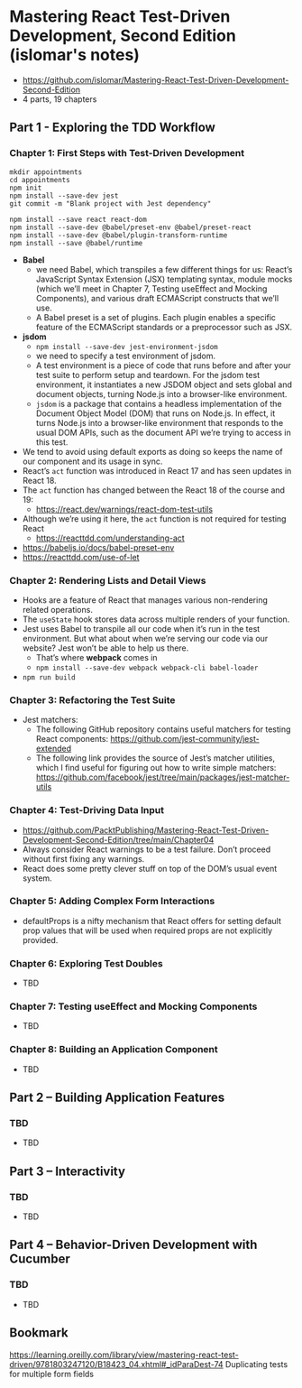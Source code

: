 # Mastering React Test-Driven Development, Second Edition (islomar's notes)

- https://github.com/islomar/Mastering-React-Test-Driven-Development-Second-Edition
- 4 parts, 19 chapters

## Part 1 - Exploring the TDD Workflow

### Chapter 1: First Steps with Test-Driven Development

```
mkdir appointments
cd appointments
npm init
npm install --save-dev jest
git commit -m "Blank project with Jest dependency"

npm install --save react react-dom
npm install --save-dev @babel/preset-env @babel/preset-react
npm install --save-dev @babel/plugin-transform-runtime
npm install --save @babel/runtime
```

- **Babel**
    - we need Babel, which transpiles a few different things for us: React’s JavaScript Syntax Extension (JSX)
      templating syntax, module mocks (which we’ll meet in Chapter 7, Testing useEffect and Mocking Components), and
      various draft ECMAScript constructs that we’ll use.
    - A Babel preset is a set of plugins. Each plugin enables a specific feature of the ECMAScript standards or a
      preprocessor such as JSX.
- **jsdom**
    - `npm install --save-dev jest-environment-jsdom`
    - we need to specify a test environment of jsdom.
    - A test environment is a piece of code that runs before and after your test suite to perform setup and teardown.
      For the jsdom test environment, it instantiates a new JSDOM object and sets global and document objects, turning
      Node.js into a browser-like environment.
    - `jsdom` is a package that contains a headless implementation of the Document Object Model (DOM) that runs on
      Node.js. In effect, it turns Node.js into a browser-like environment that responds to the usual DOM APIs, such as
      the document API we’re trying to access in this test.
- We tend to avoid using default exports as doing so keeps the name of our component and its usage in sync.
- React’s `act` function was introduced in React 17 and has seen updates in React 18.
- The `act` function has changed between the React 18 of the course and 19:
    - https://react.dev/warnings/react-dom-test-utils
- Although we’re using it here, the `act` function is not required for testing React
    - https://reacttdd.com/understanding-act
- https://babeljs.io/docs/babel-preset-env
- https://reacttdd.com/use-of-let

### Chapter 2: Rendering Lists and Detail Views

- Hooks are a feature of React that manages various non-rendering related operations.
- The `useState` hook stores data across multiple renders of your function.
- Jest uses Babel to transpile all our code when it’s run in the test environment. But what about when we’re serving our
  code via our website? Jest won’t be able to help us there.
    - That’s where **webpack** comes in
    - `npm install --save-dev webpack webpack-cli babel-loader`
- `npm run build`

### Chapter 3: Refactoring the Test Suite
- Jest matchers:
  - The following GitHub repository contains useful matchers for testing React components: https://github.com/jest-community/jest-extended
  - The following link provides the source of Jest’s matcher utilities, which I find useful for figuring out how to write simple matchers: https://github.com/facebook/jest/tree/main/packages/jest-matcher-utils

### Chapter 4: Test-Driving Data Input
- https://github.com/PacktPublishing/Mastering-React-Test-Driven-Development-Second-Edition/tree/main/Chapter04
- Always consider React warnings to be a test failure. Don’t proceed without first fixing any warnings.
- React does some pretty clever stuff on top of the DOM’s usual event system.

### Chapter 5: Adding Complex Form Interactions
- defaultProps is a nifty mechanism that React offers for setting default prop values that will be used when required props are not explicitly provided.

### Chapter 6: Exploring Test Doubles
- TBD

### Chapter 7: Testing useEffect and Mocking Components
- TBD

### Chapter 8: Building an Application Component
- TBD

## Part 2 – Building Application Features

### TBD

- TBD

## Part 3 – Interactivity

### TBD

- TBD

## Part 4 – Behavior-Driven Development with Cucumber

### TBD

- TBD

## Bookmark

https://learning.oreilly.com/library/view/mastering-react-test-driven/9781803247120/B18423_04.xhtml#_idParaDest-74
Duplicating tests for multiple form fields